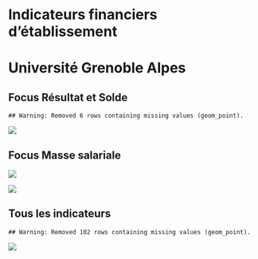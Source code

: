 Indicateurs financiers d’établissement
================

# Université Grenoble Alpes

## Focus Résultat et Solde

    ## Warning: Removed 6 rows containing missing values (geom_point).

![](université_grenoble_alpes_files/figure-gfm/etab.focus-1.png)<!-- -->

## Focus Masse salariale

![](université_grenoble_alpes_files/figure-gfm/etab.focus.ms.et.pfe-1.png)<!-- -->

![](université_grenoble_alpes_files/figure-gfm/etab.focus.ms.vs.pfe-1.png)<!-- -->

## Tous les indicateurs

    ## Warning: Removed 102 rows containing missing values (geom_point).

![](université_grenoble_alpes_files/figure-gfm/etab-1.png)<!-- -->
